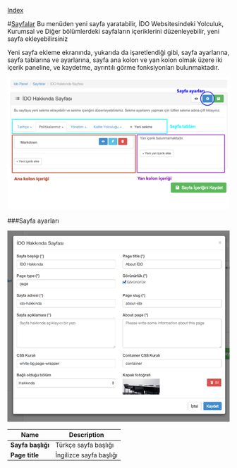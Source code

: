
[Index](README.md)


#[Sayfalar](pages.md)
Bu menüden yeni sayfa yaratabilir, İDO Websitesindeki Yolculuk, Kurumsal ve Diğer bölümlerdeki sayfaların içeriklerini düzenleyebilir, yeni sayfa ekleyebilirsiniz




Yeni sayfa ekleme ekranında,  yukarıda da işaretlendiği gibi, sayfa ayarlarına, sayfa tablarına ve ayarlarına, sayfa ana kolon ve yan kolon olmak üzere iki içerik paneline, ve kaydetme, ayrıntılı görme fonksiyonları bulunmaktadır.


<img src="ss/add_page.png">





###Sayfa ayarları

<img src="ss/page_settings.png">


| Name | Description          |
| ------------- | ----------- |
| **Sayfa başlığı**      | Türkçe sayfa başlığı|
| **Page title**     | İngilizce sayfa başlığı    |

 

 
